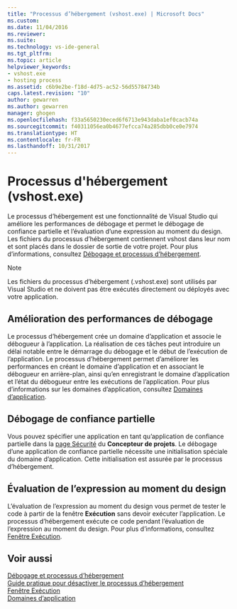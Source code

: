 ```yaml
---
title: "Processus d’hébergement (vshost.exe) | Microsoft Docs"
ms.custom: 
ms.date: 11/04/2016
ms.reviewer: 
ms.suite: 
ms.technology: vs-ide-general
ms.tgt_pltfrm: 
ms.topic: article
helpviewer_keywords:
- vshost.exe
- hosting process
ms.assetid: c6b9e2be-f18d-4d75-ac52-56d55784734b
caps.latest.revision: "10"
author: gewarren
ms.author: gewarren
manager: ghogen
ms.openlocfilehash: f33a5650230eced6f6713e943daba1ef0cacb74a
ms.sourcegitcommit: f40311056ea0b4677efcca74a285dbb0ce0e7974
ms.translationtype: HT
ms.contentlocale: fr-FR
ms.lasthandoff: 10/31/2017
---
```

# <a name="hosting-process-vshostexe"></a>Processus d'hébergement (vshost.exe)
Le processus d’hébergement est une fonctionnalité de Visual Studio qui améliore les performances de débogage et permet le débogage de confiance partielle et l’évaluation d’une expression au moment du design. Les fichiers du processus d’hébergement contiennent vshost dans leur nom et sont placés dans le dossier de sortie de votre projet. Pour plus d’informations, consultez [Débogage et processus d’hébergement](../debugger/debugging-and-the-hosting-process.md).  
  
> [!NOTE]
>  Les fichiers du processus d’hébergement (.vshost.exe) sont utilisés par Visual Studio et ne doivent pas être exécutés directement ou déployés avec votre application.  
  
## <a name="improved-debugging-performance"></a>Amélioration des performances de débogage  
 Le processus d’hébergement crée un domaine d’application et associe le débogueur à l’application. La réalisation de ces tâches peut introduire un délai notable entre le démarrage du débogage et le début de l’exécution de l’application. Le processus d’hébergement permet d’améliorer les performances en créant le domaine d’application et en associant le débogueur en arrière-plan, ainsi qu’en enregistrant le domaine d’application et l’état du débogueur entre les exécutions de l’application. Pour plus d’informations sur les domaines d’application, consultez [Domaines d’application](/dotnet/framework/app-domains/application-domains).  
  
## <a name="partial-trust-debugging"></a>Débogage de confiance partielle  
 Vous pouvez spécifier une application en tant qu’application de confiance partielle dans la [page Sécurité](../ide/reference/security-page-project-designer.md) du **Concepteur de projets**. Le débogage d’une application de confiance partielle nécessite une initialisation spéciale du domaine d’application. Cette initialisation est assurée par le processus d’hébergement.  
  
## <a name="design-time-expression-evaluation"></a>Évaluation de l’expression au moment du design  
 L’évaluation de l’expression au moment du design vous permet de tester le code à partir de la fenêtre **Exécution** sans devoir exécuter l’application. Le processus d’hébergement exécute ce code pendant l’évaluation de l’expression au moment du design. Pour plus d’informations, consultez [Fenêtre Exécution](../ide/reference/immediate-window.md).  
  
## <a name="see-also"></a>Voir aussi  
 [Débogage et processus d’hébergement](../debugger/debugging-and-the-hosting-process.md)   
 [Guide pratique pour désactiver le processus d’hébergement](../ide/how-to-disable-the-hosting-process.md)   
 [Fenêtre Exécution](../ide/reference/immediate-window.md)   
 [Domaines d’application](/dotnet/framework/app-domains/application-domains)